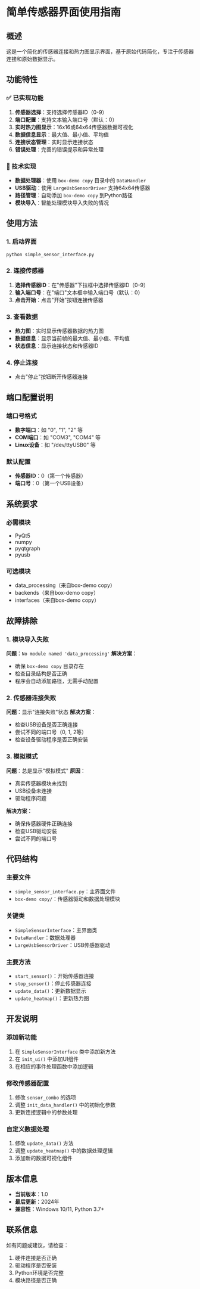 # 简单传感器界面使用指南

## 概述
这是一个简化的传感器连接和热力图显示界面，基于原始代码简化，专注于传感器连接和原始数据显示。

## 功能特性

### ✅ 已实现功能
1. **传感器选择**：支持选择传感器ID（0-9）
2. **端口配置**：支持文本输入端口号（默认：0）
3. **实时热力图显示**：16x16或64x64传感器数据可视化
4. **数据信息显示**：最大值、最小值、平均值
5. **连接状态管理**：实时显示连接状态
6. **错误处理**：完善的错误提示和异常处理

### 🔧 技术实现
- **数据处理器**：使用 `box-demo copy` 目录中的 `DataHandler`
- **USB驱动**：使用 `LargeUsbSensorDriver` 支持64x64传感器
- **路径管理**：自动添加 `box-demo copy` 到Python路径
- **模块导入**：智能处理模块导入失败的情况

## 使用方法

### 1. 启动界面
```bash
python simple_sensor_interface.py
```

### 2. 连接传感器
1. **选择传感器ID**：在"传感器"下拉框中选择传感器ID（0-9）
2. **输入端口号**：在"端口"文本框中输入端口号（默认：0）
3. **点击开始**：点击"开始"按钮连接传感器

### 3. 查看数据
- **热力图**：实时显示传感器数据的热力图
- **数据信息**：显示当前帧的最大值、最小值、平均值
- **状态信息**：显示连接状态和传感器ID

### 4. 停止连接
- 点击"停止"按钮断开传感器连接

## 端口配置说明

### 端口号格式
- **数字端口**：如 "0", "1", "2" 等
- **COM端口**：如 "COM3", "COM4" 等
- **Linux设备**：如 "/dev/ttyUSB0" 等

### 默认配置
- **传感器ID**：0（第一个传感器）
- **端口号**：0（第一个USB设备）

## 系统要求

### 必需模块
- PyQt5
- numpy
- pyqtgraph
- pyusb

### 可选模块
- data_processing（来自box-demo copy）
- backends（来自box-demo copy）
- interfaces（来自box-demo copy）

## 故障排除

### 1. 模块导入失败
**问题**：`No module named 'data_processing'`
**解决方案**：
- 确保 `box-demo copy` 目录存在
- 检查目录结构是否正确
- 程序会自动添加路径，无需手动配置

### 2. 传感器连接失败
**问题**：显示"连接失败"状态
**解决方案**：
- 检查USB设备是否正确连接
- 尝试不同的端口号（0, 1, 2等）
- 检查设备驱动程序是否正确安装

### 3. 模拟模式
**问题**：总是显示"模拟模式"
**原因**：
- 真实传感器模块未找到
- USB设备未连接
- 驱动程序问题

**解决方案**：
- 确保传感器硬件正确连接
- 检查USB驱动安装
- 尝试不同的端口号

## 代码结构

### 主要文件
- `simple_sensor_interface.py`：主界面文件
- `box-demo copy/`：传感器驱动和数据处理模块

### 关键类
- `SimpleSensorInterface`：主界面类
- `DataHandler`：数据处理器
- `LargeUsbSensorDriver`：USB传感器驱动

### 主要方法
- `start_sensor()`：开始传感器连接
- `stop_sensor()`：停止传感器连接
- `update_data()`：更新数据显示
- `update_heatmap()`：更新热力图

## 开发说明

### 添加新功能
1. 在 `SimpleSensorInterface` 类中添加新方法
2. 在 `init_ui()` 中添加UI组件
3. 在相应的事件处理函数中添加逻辑

### 修改传感器配置
1. 修改 `sensor_combo` 的选项
2. 调整 `init_data_handler()` 中的初始化参数
3. 更新连接逻辑中的参数处理

### 自定义数据处理
1. 修改 `update_data()` 方法
2. 调整 `update_heatmap()` 中的数据处理逻辑
3. 添加新的数据可视化组件

## 版本信息
- **当前版本**：1.0
- **最后更新**：2024年
- **兼容性**：Windows 10/11, Python 3.7+

## 联系信息
如有问题或建议，请检查：
1. 硬件连接是否正确
2. 驱动程序是否安装
3. Python环境是否完整
4. 模块路径是否正确 